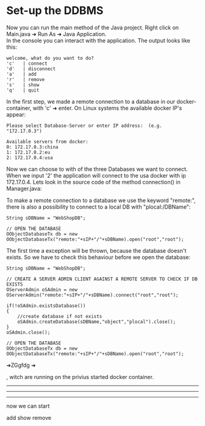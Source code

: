 # Set-up the DDBMS

Now you can run the main method of the Java project.
Right click on Main.java &#x279c; Run As &#x279c; Java Application.<br/>
In the console you can interact with the application. The output looks like this: 


    welcome, what do you want to do?
    'c'   | connect
    'd'   | disconnect
    'a'   | add
    'r'   | remove
    's'   | show
    'q'   | quit


In the first step, we made a remote connection to a database in our docker-container, with 'c' &#x279c; enter.
On Linux systems the available docker IP's appear:

    Please select Database-Server or enter IP address:  (e.g. "172.17.0.3")
    
    Available servers from docker:
    0: 172.17.0.3:china
    1: 172.17.0.2:eu
    2: 172.17.0.4:usa

Now we can choose to with of the three Databases we want to connect.
When we input '2' the application will connect to the usa docker with ip 172.17.0.4. 
Lets look in the source code of the method connection() in Manager.java:

To make a remote connection to a database we use the keyword "remote:", there is also a possibility to connect to a local DB with "plocal:/DBName": 

    String sDBName = "WebShopDB";
	
    // OPEN THE DATABASE
    OObjectDatabaseTx db = new OObjectDatabaseTx("remote:"+sIP+"/"+sDBName).open("root","root"); 
	
	
The first time a exception will be thrown, because the database doesn't exists. So we have to check this behaviour before we open the database:  

	String sDBName = "WebShopDB";
				
	// CREATE A SERVER ADMIN CLIENT AGAINST A REMOTE SERVER TO CHECK IF DB EXISTS				
	OServerAdmin oSAdmin = new OServerAdmin("remote:"+sIP+"/"+sDBName).connect("root","root");
	
	if(!oSAdmin.existsDatabase())
	{
		//create database if not exists	
		oSAdmin.createDatabase(sDBName,"object","plocal").close();
	}
	oSAdmin.close();
	
	// OPEN THE DATABASE
    OObjectDatabaseTx db = new OObjectDatabaseTx("remote:"+sIP+"/"+sDBName).open("root","root");




&#10140;ZGgfdg &#x279c;









, witch are running on the privius started docker container. 






<hr/><hr/><hr/>

now we can start 

add 
show 
remove
